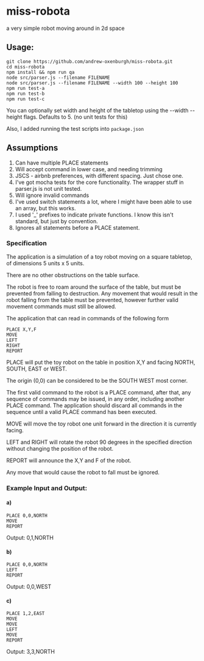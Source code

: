 # miss-robota
a very simple robot moving around in 2d space

## Usage:

```
git clone https://github.com/andrew-oxenburgh/miss-robota.git
cd miss-robota
npm install && npm run qa
node src/parser.js --filename FILENAME
node src/parser.js --filename FILENAME --width 100 --height 100
npm run test-a
npm run test-b
npm run test-c
```

You can optionally set width and height of the tabletop using the --width --height flags. Defaults to 5. (no unit tests for this)

Also, I added running the test scripts into ```package.json```

## Assumptions

1. Can have multiple PLACE statements
1. Will accept command in lower case, and needing trimming
1. JSCS - airbnb preferences, with different spacing. Just chose one.
1. I've got mocha tests for the core functionality. The wrapper stuff in parser.js is not unit tested.
1. Will ignore invalid commands
1. I've used switch statements a lot, where I might have been able to use an array, but this works.
1. I used '_' prefixes to indicate private functions. I know this isn't standard, but just by convention.
1. Ignores all statements before a PLACE statement.

### Specification

The application is a simulation of a toy robot moving on a square tabletop, of dimensions 5 units x 5 units.

There are no other obstructions on the table surface.

The robot is free to roam around the surface of the table, but must be prevented from falling to destruction. Any movement that would result in the robot falling from the table must be prevented, however further valid movement commands must still be allowed.

The application that can read in commands of the following form

```
PLACE X,Y,F
MOVE
LEFT
RIGHT
REPORT
```

PLACE will put the toy robot on the table in position X,Y and facing NORTH, SOUTH, EAST or WEST.

The origin (0,0) can be considered to be the SOUTH WEST most corner.

The first valid command to the robot is a PLACE command, after that, any sequence of commands may be issued, in any order, including another PLACE command. The application should discard all commands in the sequence until a valid PLACE command has been executed.

MOVE will move the toy robot one unit forward in the direction it is currently facing.

LEFT and RIGHT will rotate the robot 90 degrees in the specified direction without changing the position of the robot.

REPORT will announce the X,Y and F of the robot.

Any move that would cause the robot to fall must be ignored.

### Example Input and Output:

#### a)

```
PLACE 0,0,NORTH
MOVE
REPORT
```

Output: 0,1,NORTH

#### b)

```
PLACE 0,0,NORTH
LEFT
REPORT
```
Output: 0,0,WEST

#### c)

```
PLACE 1,2,EAST
MOVE
MOVE
LEFT
MOVE
REPORT
```
Output: 3,3,NORTH
